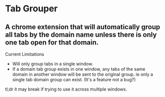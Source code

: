 # Tab Grouper

## A chrome extension that will automatically group all tabs by the domain name unless there is only one tab open for that domain.

Current Limitations

- Will only group tabs in a single window.
- If a domain tab group exists in one window, any tabs of the same domain in another window will be sent to the original group. ie only a single tab domain group can exist. (It's a feature not a bug?)

tl;dr it may break if trying to use it across multiple windows.
